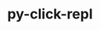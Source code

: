 ---
title: "py-click-repl"
layout: cache
categories: [package, develop-2024-02-25]
meta: {"versions": ["0.2.0"], "compilers": ["gcc@=7.5.0"], "oss": ["ubuntu18.04"], "platforms": ["linux"], "targets": ["x86_64_v3"], "stacks": ["radiuss", "root"], "num_specs": 1, "num_specs_by_stack": {"radiuss": 1, "root": 1}}
spec_details: [{"hash": "4vkvyedp3qu56nhmmg2i4j6tgnrhk7z5", "compiler": "gcc@=7.5.0", "versions": ["0.2.0"], "os": "ubuntu18.04", "platform": "linux", "target": "x86_64_v3", "variants": ["build_system=python_pip"], "stacks": ["radiuss", "root"], "size": "-", "tarball": "https://binaries.spack.io/releases/develop-2024-02-25/build_cache/linux-ubuntu18.04-x86_64_v3/gcc-7.5.0/py-click-repl-0.2.0/linux-ubuntu18.04-x86_64_v3-gcc-7.5.0-py-click-repl-0.2.0-4vkvyedp3qu56nhmmg2i4j6tgnrhk7z5.spack"}]
---
